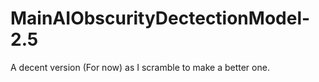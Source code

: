 # MainAIObscurityDectectionModel-2.5
A decent version (For now) as I scramble to make a better one.
